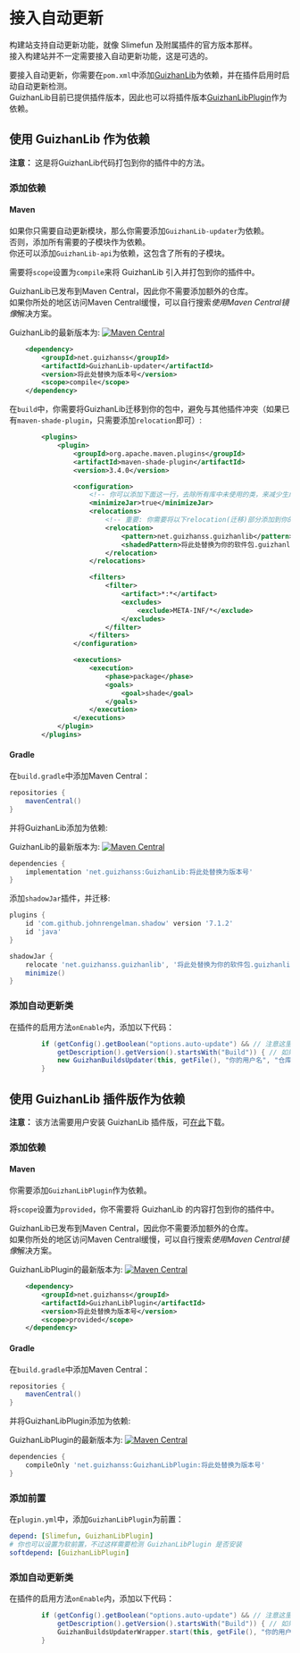 # 接入自动更新

构建站支持自动更新功能，就像 Slimefun 及附属插件的官方版本那样。  
接入构建站并不一定需要接入自动更新功能，这是可选的。  

要接入自动更新，你需要在`pom.xml`中添加[GuizhanLib](https://github.com/ybw0014/GuizhanLib)为依赖，并在插件启用时启动自动更新检测。  
GuizhanLib目前已提供插件版本，因此也可以将插件版本[GuizhanLibPlugin](https://github.com/ybw0014/GuizhanLibPlugin)作为依赖。

## 使用 GuizhanLib 作为依赖

**注意：** 这是将GuizhanLib代码打包到你的插件中的方法。

### 添加依赖

#### Maven

如果你只需要自动更新模块，那么你需要添加`GuizhanLib-updater`为依赖。  
否则，添加所有需要的子模块作为依赖。  
你还可以添加`GuizhanLib-api`为依赖，这包含了所有的子模块。

需要将`scope`设置为`compile`来将 GuizhanLib 引入并打包到你的插件中。

GuizhanLib已发布到Maven Central，因此你不需要添加额外的仓库。  
如果你所处的地区访问Maven Central缓慢，可以自行搜索*使用Maven Central镜像*解决方案。

GuizhanLib的最新版本为: [![Maven Central](https://img.shields.io/maven-central/v/net.guizhanss/GuizhanLib.svg?label=Maven%20Central)](https://search.maven.org/search?q=g:%22net.guizhanss%22%20AND%20a:%22GuizhanLib%22)


```xml
    <dependency>
        <groupId>net.guizhanss</groupId>
        <artifactId>GuizhanLib-updater</artifactId>
        <version>将此处替换为版本号</version>
        <scope>compile</scope>
    </dependency>
```

在`build`中，你需要将GuizhanLib迁移到你的包中，避免与其他插件冲突（如果已有`maven-shade-plugin`，只需要添加`relocation`即可）:

```xml
        <plugins>
            <plugin>
                <groupId>org.apache.maven.plugins</groupId>
                <artifactId>maven-shade-plugin</artifactId>
                <version>3.4.0</version>

                <configuration>
                    <!-- 你可以添加下面这一行，去除所有库中未使用的类，来减少生成jar的大小，非必须，但建议开启 -->
                    <minimizeJar>true</minimizeJar>
                    <relocations>
                        <!-- 重要: 你需要将以下relocation(迁移)部分添加到你的pom.xml中 -->
                        <relocation>
                            <pattern>net.guizhanss.guizhanlib</pattern>
                            <shadedPattern>将此处替换为你的软件包.guizhanlib</shadedPattern>
                        </relocation>
                    </relocations>

                    <filters>
                        <filter>
                            <artifact>*:*</artifact>
                            <excludes>
                                <exclude>META-INF/*</exclude>
                            </excludes>
                        </filter>
                    </filters>
                </configuration>

                <executions>
                    <execution>
                        <phase>package</phase>
                        <goals>
                            <goal>shade</goal>
                        </goals>
                    </execution>
                </executions>
            </plugin>
        </plugins>
```

#### Gradle

在`build.gradle`中添加Maven Central：

```groovy
repositories {
    mavenCentral()
}
```

并将GuizhanLib添加为依赖:

GuizhanLib的最新版本为: [![Maven Central](https://img.shields.io/maven-central/v/net.guizhanss/GuizhanLib.svg?label=Maven%20Central)](https://search.maven.org/search?q=g:%22net.guizhanss%22%20AND%20a:%22GuizhanLib%22)

```groovy
dependencies {
    implementation 'net.guizhanss:GuizhanLib:将此处替换为版本号'
}
```

添加`shadowJar`插件，并迁移:

```groovy
plugins {
    id 'com.github.johnrengelman.shadow' version '7.1.2'
    id 'java'
}

shadowJar {
    relocate 'net.guizhanss.guizhanlib', '将此处替换为你的软件包.guizhanlib'
    minimize()
}
```

### 添加自动更新类

在插件的启用方法`onEnable`内，添加以下代码：

```java
        if (getConfig().getBoolean("options.auto-update") && // 注意这里，需要与config.yml中配置项的路径一致
            getDescription().getVersion().startsWith("Build")) { // 如果你修改了版本格式，按需修改。你也可以去除这一部分
            new GuizhanBuildsUpdater(this, getFile(), "你的用户名", "仓库名", "分支", false).start(); // 必须修改
        }
```


## 使用 GuizhanLib 插件版作为依赖

**注意：** 该方法需要用户安装 GuizhanLib 插件版，可[在此](https://builds.guizhanss.net/ybw0014/GuizhanLibPlugin/master)下载。

### 添加依赖

#### Maven

你需要添加`GuizhanLibPlugin`作为依赖。

将`scope`设置为`provided`，你不需要将 GuizhanLib 的内容打包到你的插件中。

GuizhanLib已发布到Maven Central，因此你不需要添加额外的仓库。  
如果你所处的地区访问Maven Central缓慢，可以自行搜索*使用Maven Central镜像*解决方案。

GuizhanLibPlugin的最新版本为: [![Maven Central](https://img.shields.io/maven-central/v/net.guizhanss/GuizhanLibPlugin.svg?label=Maven%20Central)](https://search.maven.org/search?q=g:%22net.guizhanss%22%20AND%20a:%22GuizhanLibPlugin%22)


```xml
    <dependency>
        <groupId>net.guizhanss</groupId>
        <artifactId>GuizhanLibPlugin</artifactId>
        <version>将此处替换为版本号</version>
        <scope>provided</scope>
    </dependency>
```


#### Gradle

在`build.gradle`中添加Maven Central：

```groovy
repositories {
    mavenCentral()
}
```

并将GuizhanLibPlugin添加为依赖:

GuizhanLibPlugin的最新版本为: [![Maven Central](https://img.shields.io/maven-central/v/net.guizhanss/GuizhanLibPlugin.svg?label=Maven%20Central)](https://search.maven.org/search?q=g:%22net.guizhanss%22%20AND%20a:%22GuizhanLibPlugin%22)

```groovy
dependencies {
    compileOnly 'net.guizhanss:GuizhanLibPlugin:将此处替换为版本号'
}
```

### 添加前置

在`plugin.yml`中，添加`GuizhanLibPlugin`为前置：

```yaml
depend: [Slimefun, GuizhanLibPlugin]
# 你也可以设置为软前置，不过这样需要检测 GuizhanLibPlugin 是否安装
softdepend: [GuizhanLibPlugin]
```

### 添加自动更新类

在插件的启用方法`onEnable`内，添加以下代码：

```java
        if (getConfig().getBoolean("options.auto-update") && // 注意这里，需要与config.yml中配置项的路径一致
            getDescription().getVersion().startsWith("Build")) { // 如果你修改了版本格式，按需修改。你也可以去除这一部分
            GuizhanBuildsUpdaterWrapper.start(this, getFile(), "你的用户名", "仓库名", "分支", false); // 必须修改
        }
```

